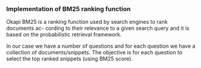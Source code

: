### Implementation of BM25 ranking function

Okapi BM25 is a ranking function used by search engines to rank documents ac-
cording to their relevance to a given search query and it is based on the probabilistic retrieval framework.

In our case we have a number of questions and for each question we have a collection of documents/snippets. The objective is for each question to select the top ranked snippets (using BM25 score).